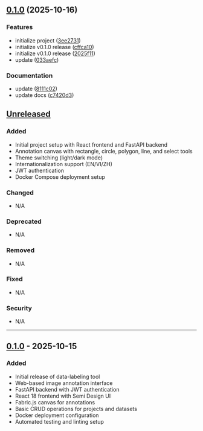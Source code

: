 ## [0.1.0](https://github.com/ptdevhk/data-labeling/compare/v0.0.0...v0.1.0) (2025-10-16)

### Features

* initialize project ([3ee2731](https://github.com/ptdevhk/data-labeling/commit/3ee2731181ef800f897f809d19808e57ba6ac613))
* initialize v0.1.0 release ([cffca10](https://github.com/ptdevhk/data-labeling/commit/cffca10158dc657386ddbbde9003d2a3b8813329))
* initialize v0.1.0 release ([2025f11](https://github.com/ptdevhk/data-labeling/commit/2025f11e7ee2f49239386c43f38a800654575436))
* update ([033aefc](https://github.com/ptdevhk/data-labeling/commit/033aefc72b46dc57f416e48bc9f660abc7c2d799))

### Documentation

* update ([8111c02](https://github.com/ptdevhk/data-labeling/commit/8111c025caf9cb8dd29d38ee0cbd8e7bc8d51efa))
* update docs ([c7420d3](https://github.com/ptdevhk/data-labeling/commit/c7420d3b84fcab3615d813077869cb3382f03f3d))

## [Unreleased]

### Added
- Initial project setup with React frontend and FastAPI backend
- Annotation canvas with rectangle, circle, polygon, line, and select tools
- Theme switching (light/dark mode)
- Internationalization support (EN/VI/ZH)
- JWT authentication
- Docker Compose deployment setup

### Changed
- N/A

### Deprecated
- N/A

### Removed
- N/A

### Fixed
- N/A

### Security
- N/A

---

## [0.1.0] - 2025-10-15

### Added
- Initial release of data-labeling tool
- Web-based image annotation interface
- FastAPI backend with JWT authentication
- React 18 frontend with Semi Design UI
- Fabric.js canvas for annotations
- Basic CRUD operations for projects and datasets
- Docker deployment configuration
- Automated testing and linting setup

[Unreleased]: https://github.com/yourusername/data-labeling/compare/v0.1.0...HEAD
[0.1.0]: https://github.com/yourusername/data-labeling/releases/tag/v0.1.0
